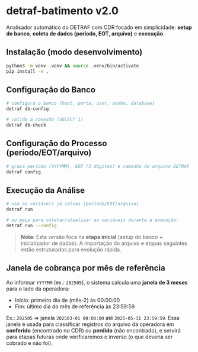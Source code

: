 # detraf-batimento v2.0

Analisador automático do DETRAF com CDR focado em simplicidade: **setup do banco**, **coleta de dados (período, EOT, arquivo)** e **execução**.

## Instalação (modo desenvolvimento)
```bash
python3 -m venv .venv && source .venv/bin/activate
pip install -e .
```

## Configuração do Banco
```bash
# configura o banco (host, porta, user, senha, database)
detraf db-config

# valida a conexão (SELECT 1)
detraf db-check
```

## Configuração do Processo (período/EOT/arquivo)
```bash
# grava período (YYYYMM), EOT (3 dígitos) e caminho do arquivo DETRAF
detraf config
```

## Execução da Análise
```bash
# usa as variáveis já salvas (período/EOT/arquivo)
detraf run

# ou peça para coletar/atualizar as variáveis durante a execução:
detraf run --config
```

> **Nota:** Esta versão foca na **etapa inicial** (setup do banco + inicializador de dados). A importação do arquivo e etapas seguintes estão estruturadas para evolução rápida.


## Janela de cobrança por mês de referência
Ao informar `YYYYMM` (ex.: `202505`), o sistema calcula uma **janela de 3 meses** para o lado da operadora:
- Início: primeiro dia de (mês-2) às 00:00:00
- Fim: último dia do mês de referência às 23:59:59

Ex.: `202505` => janela `202503-01 00:00:00` até `2025-05-31 23:59:59`.
Essa janela é usada para classificar registros do arquivo da operadora em **conferido** (encontrado no CDR) ou **perdido** (não encontrado), e servirá para etapas futuras onde verificaremos o inverso (o que deveria ser cobrado e não foi).
